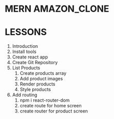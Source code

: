 # MERN AMAZON_CLONE

# LESSONS
1) Introduction
2) Install tools
3) Create react app
4) Create Git Repository
5) List Products
    1) Create products array
    2) Add product images
    3) Render products
    4) Style products
6) Add routing
    1) npm i react-router-dom
    2) create route for home screen
    3) create router for product screen

